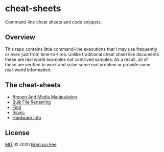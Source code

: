 # cheat-sheets

Command-line cheat sheets and code snippets.

## Overview

This repo contains little command-line executions that I may use frequently or even just
from time-to-time. Unlike traditional cheat sheet like documents these are real world
examples not contrived samples. As a result, all of these are verified to work and solve
some real problem or provide some real-world information.

## The cheat-sheets

- [ffmpeg And Media Manipulation](cheat-sheets/ffmpeg.md)
- [Bulk File Renaming](cheat-sheets/rename.md)
- [Find](cheat-sheets/find.md)
- [Rsync](cheat-sheets/rsync.md)
- [Hardware Info](cheat-sheets/inxi.md)

## License

[MIT](license) © 2020 [Brennan Fee](https://github.com/brennanfee)
